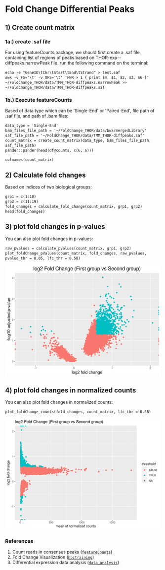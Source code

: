 # Fold Change Differential Peaks

## 1) Create count matrix
### 1a.) create .saf file
For using featureCounts package, we should first create a .saf file, containing list of regions of peaks based on THOR-exp-<date>-diffpeaks.narrowPeak file.
run the following command on the terminal:

```{bash}
echo -e "GeneID\tChr\tStart\tEnd\tStrand" > test.saf
awk -v FS='\t' -v OFS='\t' 'FNR > 1 { print $4, $1, $2, $3, $6 }' ~/FoldChange_THOR/data/TMM_THOR-diffpeaks.narrowPeak >> ~/FoldChange_THOR/data/TMM_THOR-diffpeaks.saf
```

### 1b.) Execute featureCounts
Based of data type which can be 'Single-End' or 'Paired-End', file path of .saf file, and path of .bam files:

```{r}
data_type = 'Single-End'
bam_files_file_path = '~/FoldChange_THOR/data/bwa/mergedLibrary'
saf_file_path = '~/FoldChange_THOR/data/TMM_THOR-diffpeaks.saf'
count_matrix = create_count_matrix(data_type, bam_files_file_path, saf_file_path)
pander::pander(head(df@counts, c(6, 6)))
```
```{r}
colnames(count_matrix)
```

## 2) Calculate fold changes
Based on indices of two biological groups:

```{r}
grp1 = c(1:10)
grp2 = c(11:19)
fold_changes = calculate_fold_change(count_matrix, grp1, grp2)
head(fold_changes)
```

## 3) plot fold changes in p-values

You can also plot fold changes in p-values:

```{r}
raw_pvalues = calculate_pvalues(count_matrix, grp1, grp2)
plot_foldChange_pValues(count_matrix, fold_changes, raw_pvalues, pvalue_thr = 0.05, lfc_thr = 0.58)
```

![alt foldChange_pValues](https://github.com/minashaigan/FoldChange_THOR/blob/main/Figures/foldChange_pValues.png)
  
## 4) plot fold changes in normalized counts

You can also plot fold changes in normalized counts:

```{r}
plot_foldChange_counts(fold_changes, count_matrix, lfc_thr = 0.58)
```

![alt foldChange_pValues](https://github.com/minashaigan/FoldChange_THOR/blob/main/Figures/FoldChange_counts.png)

  ### References
  1. Count reads in consensus peaks ([`featureCounts`](http://bioinf.wehi.edu.au/featureCounts/))
  2. Fold Change Visualization ([`hbctraining`](https://hbctraining.github.io/Intro-to-R-with-DGE/lessons/B1_DGE_visualizing_results.html))
  3. Differential expression data analysis ([`data_analysis`](https://www.bioconductor.org/help/course-materials/2015/Uruguay2015/day5-data_analysis.html))
